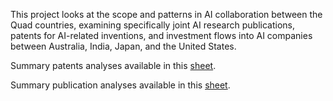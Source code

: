 This project looks at the scope and patterns in AI collaboration between the Quad countries, examining specifically joint AI research publications, patents for AI-related inventions, and investment flows into AI companies between Australia, India, Japan, and the United States. 

Summary patents analyses available in this [sheet](https://docs.google.com/spreadsheets/d/1nXhOEbWOUWUttu_tBXsQBiwGrgDt5hrDahsHRoKVAx8/edit#gid=0).

Summary publication analyses available in this [sheet](https://docs.google.com/spreadsheets/d/151lz9QT6syOtY_ZWhSHLb7iePyqCuP_B-XQ6XISPtas/edit?usp=sharing).
